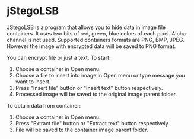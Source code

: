 # jStegoLSB
JStegoLSB is a program that allows you to hide data in image file containers.
It uses two bits of red, green, blue colors of each pixel. Alpha-channel is not used.
Supported containers formats are PNG, BMP, JPEG. However the image with encrypted data will
be saved to PNG format.

You can encrypt file or just a text. To start:
1. Choose a container in Open menu.
2. Choose a file to insert into image in Open menu or type message you want to insert.
3. Press "Insert file" button or "Insert text" button respectively.
4. Processed image will be saved to the original image parent folder.

To obtain data from container:
1. Choose a container in Open menu.
2. Press "Extract file" button or "Extract text" button respectively.
3. File will be saved to the container image parent folder.
